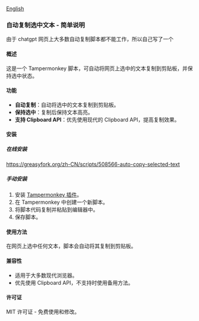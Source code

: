 [English](readme_en.md)

### 自动复制选中文本 - 简单说明

由于 chatgpt 网页上大多数自动复制脚本都不能工作，所以自己写了一个

#### 概述

这是一个 Tampermonkey 脚本，可自动将网页上选中的文本复制到剪贴板，并保持选中状态。

#### 功能

- **自动复制**：自动将选中的文本复制到剪贴板。
- **保持选中**：复制后保持文本高亮。
- **支持 Clipboard API**：优先使用现代的 Clipboard API，提高复制效果。

#### 安装

##### 在线安装

https://greasyfork.org/zh-CN/scripts/508566-auto-copy-selected-text

##### 手动安装

1. 安装 [Tampermonkey 插件](https://www.tampermonkey.net/)。
2. 在 Tampermonkey 中创建一个新脚本。
3. 将脚本代码复制并粘贴到编辑器中。
4. 保存脚本。

#### 使用方法

在网页上选中任何文本，脚本会自动将其复制到剪贴板。

#### 兼容性

- 适用于大多数现代浏览器。
- 优先使用 Clipboard API，不支持时使用备用方法。

#### 许可证

MIT 许可证 - 免费使用和修改。
